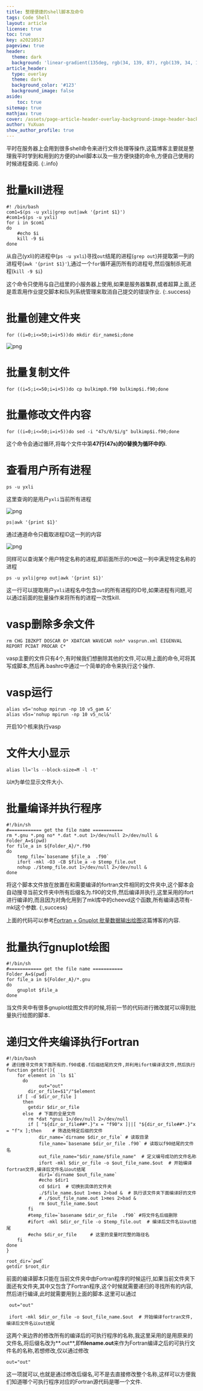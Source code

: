 ```yaml
---
title: 整理便捷的shell脚本及命令
tags: Code Shell
layout: article
license: true
toc: true
key: a20210517
pageview: true
header:
  theme: dark
  background: 'linear-gradient(135deg, rgb(34, 139, 87), rgb(139, 34, 139))'
article_header:
  type: overlay
  theme: dark
  background_color: '#123'
  background_image: false
aside:
    toc: true
sitemap: true
mathjax: true
cover: /assets/page-article-header-overlay-background-image-header-background.jpg
author: YuXuan
show_author_profile: true
---
```

平时在服务器上会用到很多shell命令来进行文件处理等操作,这篇博客主要就是整理我平时学到和用到的方便的shell脚本以及一些方便快捷的命令,方便自己使用的时候进程查阅.
{:.info}
<!--more-->
# 批量kill进程
```shell
#! /bin/bash
com1=$(ps -u yxli|grep out|awk '{print $1}')
#com1=$(ps -u yxli)
for i in $com1
do 
	#echo $i
	kill -9 $i
done
```
从自己(yxli)的进程中(`ps -u yxli`)寻找`out`结尾的进程(`grep out`)并提取第一列的进程号(`awk '{print $1}'`),通过一个`for`循环遍历所有的进程号,然后强制杀死进程(`kill -9 $i`)

这个命令只使用与自己组里的小服务器上使用,如果是服务器集群,或者超算上面,还是乖乖用作业提交脚本和队列系统管理来取消自己提交的错误作业.
{:.success}

# 批量创建文件夹
```shell
for ((i=0;i<=50;i=i+5))do mkdir dir_name$i;done
```
![png](/assets/images/shell/shell1.png)

# 批量复制文件
```shell
for ((i=5;i<=50;i=i+5))do cp bulkimp0.f90 bulkimp$i.f90;done
```
# 批量修改文件内容
```shell
for ((i=0;i<=50;i=i+5))do sed -i "47s/0/$i/g" bulkimp$i.f90;done
```
这个命令会通过循环,将每个文件中第**47行(47s)**的0替换为循环中的**i**.
# 查看用户所有进程
```shell
ps -u yxli
```
这里查询的是用户`yxli`当前所有进程

![png](/assets/images/shell/shell2.png)

```shell
ps|awk '{print $1}'
```
通过通道命令只截取进程ID这一列的内容

![png](/assets/images/shell/shell3.png)

同样可以查询某个用户特定名称的进程,即前面所示的`CMD`这一列中满足特定名称的进程
```shell
ps -u yxli|grep out|awk '{print $1}'
```
这一行可以提取用户`yxli`进程名中包含`out`的所有进程的ID号,如果进程有问题,可以通过前面的批量操作来将所有的进程一次性kill.

# vasp删除多余文件
```shell
rm CHG IBZKPT DOSCAR O* XDATCAR WAVECAR noh* vasprun.xml EIGENVAL REPORT PCDAT PROCAR C*
```
vasp主要的文件只有4个,有时候我们想删除其他的文件,可以用上面的命令,可将其写成脚本,然后再.bashrc中通过一个简单的命令来执行这个操作.

# vasp运行
```shell
alias v5='nohup mpirun -np 10 v5_gam &'
alias v5s='nohup mpirun -np 10 v5_ncl&'
```
开启10个核来执行vasp

# 文件大小显示
```shell
alias ll='ls --block-size=M -l -t'
```
以`M`为单位显示文件大小.

# 批量编译并执行程序
```shell
#!/bin/sh  
#============ get the file name ===========  
rm *.gnu *.png no* *.dat *.out 1>/dev/null 2>/dev/null &
Folder_A=$(pwd) 
for file_a in ${Folder_A}/*.f90
do 
	temp_file=`basename $file_a  .f90` 
	ifort -mkl -O3 -CB $file_a -o $temp_file.out 
    nohup ./$temp_file.out 1>/dev/null 2>/dev/null &
done
```
将这个脚本文件放在放置在和需要编译的fortran文件相同的文件夹中,这个脚本会自动搜寻当前文件夹中所有后缀名为.f90的文件,然后编译并执行,这里采用的ifort进行编译的,而且因为对角化用到了mkl库中的cheevd这个函数,所有编译选项有-mkl这个参数.
{:,success}

上面的代码可以参考[Fortran + Gnuplot 批量数据输出绘图](https://yxli8023.github.io/2021/05/14/Fortran-Gnu.html)这篇博客的内容.

# 批量执行gnuplot绘图
```shell
#!/bin/sh  
#============ get the file name ===========  
Folder_A=$(pwd) 
for file_a in ${Folder_A}/*.gnu
do 
	gnuplot $file_a  
done
```
当文件夹中有很多gnuplot绘图文件的时候,将前一节的代码进行微改就可以得到批量执行绘图的脚本.

# 递归文件夹编译执行Fortran
```shell
#!/bin/bash 
# 递归搜寻文件夹下面所有的.f90或者.f后缀结尾的文件,并利用ifort编译该文件,然后执行
function getdir(){
    for element in `ls $1`
      do
		    out="out"
        dir_or_file=$1"/"$element
    if [ -d $dir_or_file ]
      then
        getdir $dir_or_file
      else  # 下面的全是文件
		rm *dat *gnui 1>/dev/null 2>/dev/null
	  	if [ "${dir_or_file##*.}"x = "f90"x ]||[ "${dir_or_file##*.}"x = "f"x ];then	# 筛选处特定后缀的文件
    		dir_name=`dirname $dir_or_file` # 读取目录
			file_name=`basename $dir_or_file .f90` # 读取以f90结尾的文件名
			out_file_name="$dir_name/$file_name"  # 定义编号成功的文件名称
			ifort -mkl $dir_or_file -o $out_file_name.$out  # 开始编译fortran文件,编译后文件名以out结尾
			dir1=`dirname $out_file_name`
			#echo $dir1
			cd $dir1  # 切换到具体的文件夹
			./$file_name.$out 1>mes 2>bad &  # 执行该文件夹下面编译好的文件
			# ./$out_file_name.out 1>mes 2>bad &
			rm $out_file_name.$out
		fi
        #temp_file=`basename $dir_or_file  .f90` #将文件名后缀删除
        #ifort -mkl $dir_or_file -o $temp_file.out  # 编译后文件名以out结尾
        #echo $dir_or_file     # 这里的变量时完整的路径名
    fi
done
}
 
root_dir=`pwd`
getdir $root_dir
```
前面的编译脚本只能在当前文件夹中由Fortran程序的时候运行,如果当前文件夹下面还有文件夹,其中又包含了Fortran程序,这个时候就需要递归的寻找所有的内容,然后进行编译,此时就需要用到上面的脚本.这里可以通过
```shell
 out="out"

 ifort -mkl $dir_or_file -o $out_file_name.$out  # 开始编译fortran文件,编译后文件名以out结尾
```
这两个来边界的修改所有的编译后的可执行程序的名称,我这里采用的是用原来的文件名,将后缀名改为**.out**,即**filename.out**来作为Fortran编译之后的可执行文件名的名称,若想修改,仅以通过修改
```shell
out="out"
```
这一项就可以,也就是通过修改后缀名,可不是去直接修改整个名称,这样可以方便我们知道哪个可执行程序对应的Fortran源代码是哪一个文件.